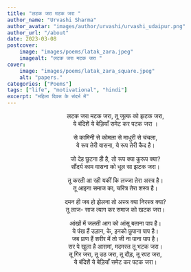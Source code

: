 ```yaml
---
title: "लटक जरा मटक जरा "
author_name: "Urvashi Sharma"
author_avatar: "images/author/urvashi/urvashi_udaipur.png"
author_url: "/about"
date: 2023-03-08
postcover:
    image: "images/poems/latak_zara.jpeg"
    imagealt: "लटक जरा मटक जरा "
cover:
    image: "images/poems/latak_zara_square.jpeg"
    alt: "papers."
categories: ["Poems"]
tags: ["life", "motivational", "hindi"]
excerpt: "महिला दिवस के संदर्भ में"
---
```

<center>

लटक जरा मटक जरा, तू जुल्फ को झटक जरा,<br>
ये बंदिशें ये बेड़ियाँ समेट कर पटक जरा ।

से कामिनी से कोमला से माधुरी से चंचला,<br>
ये रूप तेरी वासना, ये रूप तेरी कैद है। 

जो देह छूटना ही है, तो रूप क्या कुरूप क्या?<br> 
सौंदर्य काम वासना को धूल सा झटक जरा।

तू करती आ रही यकीं कि लज्जा तेरा अस्त्र है।<br> 
तू आइना समाज का, चरित्र तेरा शस्त्र है। 

दमन ही जब हो झेलना तो अस्त्र क्या निरस्त्र क्या?<br> 
तू लाज- साज त्याग कर समाज को खटक जरा।

आंखों में जलती आग को आंसू बताना पाप है।<br> 
ये पंख हैं उड़ान, के, इनको छुपाना पाप है।<br>
जब प्राण हैं शरीर में तो जी ना पाना पाप है।<br> 
सर पे खुला है आसमां, मदमस्त तू भटक जरा।<br> 
तू गिर जरा, तू उठ जरा, तू दौड़, तू रपट जरा,<br> 
ये बंदिशें ये बेड़ियाँ समेट कर पटक जरा।

</center>